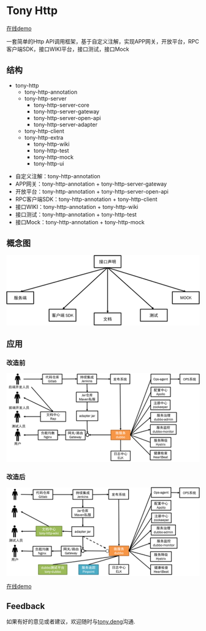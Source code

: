 # Tony Http

[在线demo][demo]

一套简单的Http API调用框架，基于自定义注解，实现APP网关，开放平台，RPC客户端SDK，接口WIKI平台，接口测试，接口Mock

## 结构

* tony-http
	* tony-http-annotation
	* tony-http-server
		* tony-http-server-core
		* tony-http-server-gateway
		* tony-http-server-open-api
		* tony-http-server-adapter
	* tony-http-client
	* tony-http-extra
		* tony-http-wiki
    	* tony-http-test
    	* tony-http-mock
    	* tony-http-ui
    

+ 自定义注解：tony-http-annotation
+ APP网关：tony-http-annotation + tony-http-server-gateway
+ 开放平台：tony-http-annotation + tony-http-server-open-api
+ RPC客户端SDK：tony-http-annotation + tony-http-client
+ 接口WIKI：tony-http-annotation + tony-http-wiki
+ 接口测试：tony-http-annotation + tony-http-test
+ 接口Mock：tony-http-annotation + tony-http-mock

## 概念图
![tony-http](../images/tony-http/tony-http.png)

## 应用

### 改造前
![before](../images/tony-http/before.png)

### 改造后
![after](../images/tony-http/after.png)

[在线demo][demo]

## Feedback

如果有好的意见或者建议，欢迎随时与[tony.deng][mail]沟通.

[mail]: mailto:dz_005@163.com
[demo]: http://gateway-wiki.dengzhi.vip